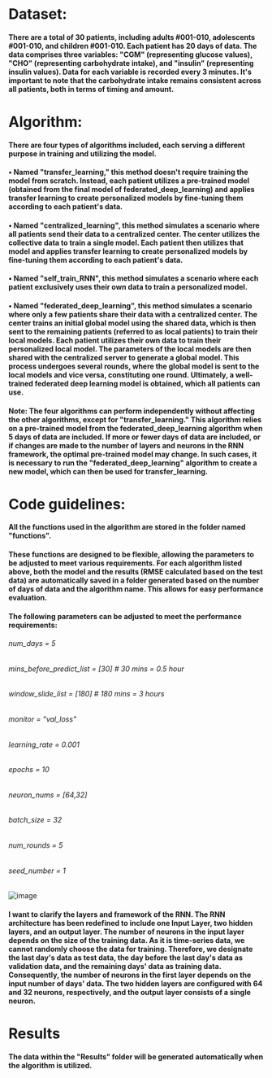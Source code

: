 # Dataset:

#### There are a total of 30 patients, including adults #001-010, adolescents #001-010, and children #001-010. Each patient has 20 days of data. The data comprises three variables: "CGM" (representing glucose values), "CHO" (representing carbohydrate intake), and "insulin" (representing insulin values). Data for each variable is recorded every 3 minutes. It's important to note that the carbohydrate intake remains consistent across all patients, both in terms of timing and amount.

# Algorithm:
#### There are four types of algorithms included, each serving a different purpose in training and utilizing the model.
#### •	Named "transfer_learning," this method doesn't require training the model from scratch. Instead, each patient utilizes a pre-trained model (obtained from the final model of federated_deep_learning) and applies transfer learning to create personalized models by fine-tuning them according to each patient's data.
#### •	Named "centralized_learning", this method simulates a scenario where all patients send their data to a centralized center. The center utilizes the collective data to train a single model. Each patient then utilizes that model and applies transfer learning to create personalized models by fine-tuning them according to each patient's data.
#### •	Named "self_train_RNN", this method simulates a scenario where each patient exclusively uses their own data to train a personalized model.
#### •	Named "federated_deep_learning", this method simulates a scenario where only a few patients share their data with a centralized center. The center trains an initial global model using the shared data, which is then sent to the remaining patients (referred to as local patients) to train their local models. Each patient utilizes their own data to train their personalized local model. The parameters of the local models are then shared with the centralized server to generate a global model. This process undergoes several rounds, where the global model is sent to the local models and vice versa, constituting one round. Ultimately, a well-trained federated deep learning model is obtained, which all patients can use.
#### Note: The four algorithms can perform independently without affecting the other algorithms, except for "transfer_learning." This algorithm relies on a pre-trained model from the federated_deep_learning algorithm when 5 days of data are included. If more or fewer days of data are included, or if changes are made to the number of layers and neurons in the RNN framework, the optimal pre-trained model may change. In such cases, it is necessary to run the "federated_deep_learning" algorithm to create a new model, which can then be used for transfer_learning.

# Code guidelines:
#### All the functions used in the algorithm are stored in the folder named "functions".
#### These functions are designed to be flexible, allowing the parameters to be adjusted to meet various requirements. For each algorithm listed above, both the model and the results (RMSE calculated based on the test data) are automatically saved in a folder generated based on the number of days of data and the algorithm name. This allows for easy performance evaluation.
#### The following parameters can be adjusted to meet the performance requirements:
###### num_days = 5
###### mins_before_predict_list = [30] # 30 mins = 0.5 hour
###### window_slide_list = [180] # 180 mins = 3 hours
###### monitor = "val_loss"
###### learning_rate = 0.001
###### epochs = 10
###### neuron_nums = [64,32]
###### batch_size = 32
###### num_rounds = 5
###### seed_number = 1

 ![image](https://github.com/xxscdyxy/Building-Research-Infrastructure-and-Workforce-in-Edge-Artificial-Intelligence/assets/71146208/44762725-8a89-4e00-9d10-81f51d8161e2)

#### I want to clarify the layers and framework of the RNN. The RNN architecture has been redefined to include one Input Layer, two hidden layers, and an output layer. The number of neurons in the input layer depends on the size of the training data. As it is time-series data, we cannot randomly choose the data for training. Therefore, we designate the last day's data as test data, the day before the last day's data as validation data, and the remaining days' data as training data. Consequently, the number of neurons in the first layer depends on the input number of days' data. The two hidden layers are configured with 64 and 32 neurons, respectively, and the output layer consists of a single neuron.

# Results
#### The data within the "Results" folder will be generated automatically when the algorithm is utilized.
